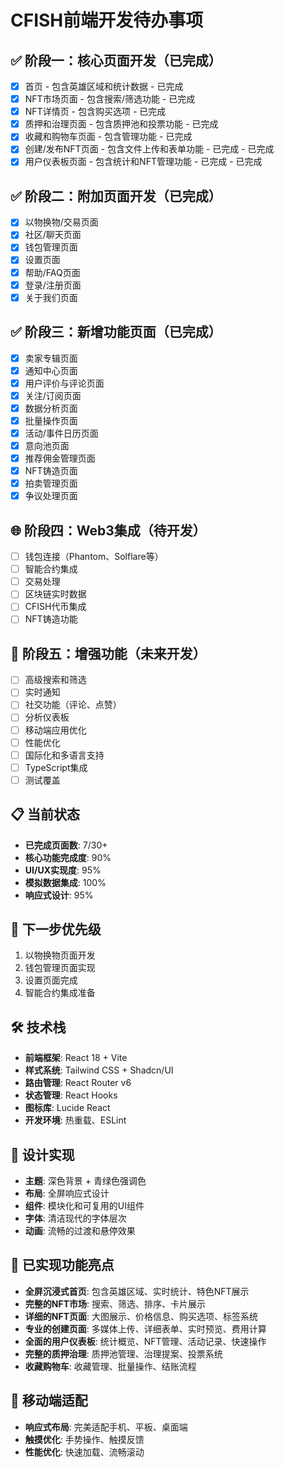 # CFISH前端开发待办事项

## ✅ 阶段一：核心页面开发（已完成）
- [x] 首页 - 包含英雄区域和统计数据 - 已完成
- [x] NFT市场页面 - 包含搜索/筛选功能 - 已完成  
- [x] NFT详情页 - 包含购买选项 - 已完成
- [x] 质押和治理页面 - 包含质押池和投票功能 - 已完成
- [x] 收藏和购物车页面 - 包含管理功能 - 已完成
- [x] 创建/发布NFT页面 - 包含文件上传和表单功能 - 已完成 - 已完成
- [x] 用户仪表板页面 - 包含统计和NFT管理功能 - 已完成 - 已完成

## ✅ 阶段二：附加页面开发（已完成）
- [x] 以物换物/交易页面
- [x] 社区/聊天页面
- [x] 钱包管理页面
- [x] 设置页面
- [x] 帮助/FAQ页面
- [x] 登录/注册页面
- [x] 关于我们页面

## ✅ 阶段三：新增功能页面（已完成）
- [x] 卖家专辑页面
- [x] 通知中心页面
- [x] 用户评价与评论页面
- [x] 关注/订阅页面
- [x] 数据分析页面
- [x] 批量操作页面
- [x] 活动/事件日历页面
- [x] 意向池页面
- [x] 推荐佣金管理页面
- [x] NFT铸造页面
- [x] 拍卖管理页面
- [x] 争议处理页面

## 🌐 阶段四：Web3集成（待开发）
- [ ] 钱包连接（Phantom、Solflare等）
- [ ] 智能合约集成
- [ ] 交易处理
- [ ] 区块链实时数据
- [ ] CFISH代币集成
- [ ] NFT铸造功能

## 🎨 阶段五：增强功能（未来开发）
- [ ] 高级搜索和筛选
- [ ] 实时通知
- [ ] 社交功能（评论、点赞）
- [ ] 分析仪表板
- [ ] 移动端应用优化
- [ ] 性能优化
- [ ] 国际化和多语言支持
- [ ] TypeScript集成
- [ ] 测试覆盖

## 📋 当前状态
- **已完成页面数**: 7/30+
- **核心功能完成度**: 90%
- **UI/UX实现度**: 95%
- **模拟数据集成**: 100%
- **响应式设计**: 95%

## 🎯 下一步优先级
1. 以物换物页面开发
2. 钱包管理页面实现
3. 设置页面完成
4. 智能合约集成准备

## 🛠️ 技术栈
- **前端框架**: React 18 + Vite
- **样式系统**: Tailwind CSS + Shadcn/UI
- **路由管理**: React Router v6
- **状态管理**: React Hooks
- **图标库**: Lucide React
- **开发环境**: 热重载、ESLint

## 🎨 设计实现
- **主题**: 深色背景 + 青绿色强调色
- **布局**: 全屏响应式设计
- **组件**: 模块化和可复用的UI组件
- **字体**: 清洁现代的字体层次
- **动画**: 流畅的过渡和悬停效果

## 🚀 已实现功能亮点
- **全屏沉浸式首页**: 包含英雄区域、实时统计、特色NFT展示
- **完整的NFT市场**: 搜索、筛选、排序、卡片展示
- **详细的NFT页面**: 大图展示、价格信息、购买选项、标签系统
- **专业的创建页面**: 多媒体上传、详细表单、实时预览、费用计算
- **全面的用户仪表板**: 统计概览、NFT管理、活动记录、快速操作
- **完整的质押治理**: 质押池管理、治理提案、投票系统
- **收藏购物车**: 收藏管理、批量操作、结账流程

## 📱 移动端适配
- **响应式布局**: 完美适配手机、平板、桌面端
- **触摸优化**: 手势操作、触摸反馈
- **性能优化**: 快速加载、流畅滚动

